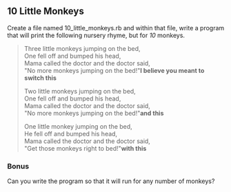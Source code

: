 ## 10 Little Monkeys

Create a file named 10_little_monkeys.rb and within that file, write a program that will print the following nursery rhyme, but for *10* monkeys.

> Three little monkeys jumping on the bed,  
> One fell off and bumped his head,  
> Mama called the doctor and the doctor said,  
> "No more monkeys jumping on the bed!"**I believe you meant to switch this**
>
> Two little monkeys jumping on the bed,  
> One fell off and bumped his head,  
> Mama called the doctor and the doctor said,  
> "No more monkeys jumping on the bed!"**and this**
>
> One little monkey jumping on the bed,  
> He fell off and bumped his head,  
> Mama called the doctor and the doctor said,  
> "Get those monkeys right to bed!"**with this**

### Bonus
Can you write the program so that it will run for any number of monkeys?
